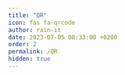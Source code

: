 ```yaml
---
title: "QR"
icon: fas fa-qrcode
author: rain-it
date: 2023-07-05 08:33:00 +0200
order: 2
permalink: /QR
hidden: true
---
```

<script defer src="https://cloud.umami.is/script.js" data-website-id="3c404cc8-4d77-4514-9529-f89eaa5ae6b1"></script>

<!-- Google tag (gtag.js) -->
<script async src="https://www.googletagmanager.com/gtag/js?id=G-TK08NNTX2Y"></script>
<script>
  window.dataLayer = window.dataLayer || [];
  function gtag(){dataLayer.push(arguments);}
  gtag('js', new Date());
  gtag('config', 'G-TK08NNTX2Y');
</script>
<script>window.location.replace("http://rain-it.github.io")</script>
